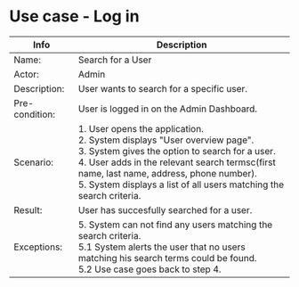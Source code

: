 # Use case - Log in
| Info | Description |
| --- | --- |
| Name: | Search for a User |
| Actor: | Admin |
| Description: | User wants to search for a specific user. |
| Pre-condition: | User is logged in on the Admin Dashboard.  |
| Scenario: | 1. User opens the application. <br> 2. System displays "User overview page". <br> 3. System gives the option to search for a user. <br> 4. User adds in the relevant search termsc(first name, last name, address, phone number). <br> 5. System displays a list of all users matching the search criteria.  | 
| Result: | User has succesfully searched for a user. |
| Exceptions: | 5. System can not find any users matching the search criteria. <br> 5.1 System alerts the user that no users matching his search terms could be found. <br> 5.2 Use case goes back to step 4. |

